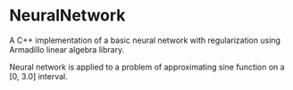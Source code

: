 # NeuralNetwork
A C++ implementation of a basic neural network with regularization using Armadillo linear algebra library.

Neural network is applied to a problem of approximating sine function on a [0, 3.0] interval.

